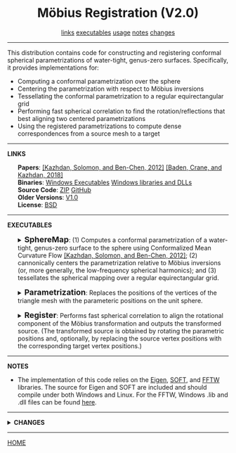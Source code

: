 <CENTER><H1>M&ouml;bius Registration (V2.0)</H1></CENTER>
<CENTER>
<A HREF="#LINKS">links</A>
<A HREF="#EXECUTABLE">executables</A>
<A HREF="#USAGE">usage</A>
<A HREF="#NOTES">notes</A>
<A HREF="#CHANGES">changes</A>
</CENTER>
<HR>
This distribution contains code for constructing and registering conformal spherical parametrizations of water-tight, genus-zero surfaces. Specifically, it provides implementations for:
<UL>
<LI>Computing a conformal parametrization over the sphere
<LI>Centering the parametrization with respect to M&ouml;bius inversions
<LI>Tessellating the conformal parametrization to a regular equirectangular grid
<LI>Performing fast spherical correlation to find the rotation/reflections that best aligning two centered parametrizations
<LI>Using the registered parametrizations to compute dense correspondences from a source mesh to a target
</UL>
<HR>
<A NAME="LINKS"><B>LINKS</B></A><br>
<UL>
<B>Papers</B>: <A HREF="http://www.cs.jhu.edu/~misha/MyPapers/SGP12.pdf">[Kazhdan, Solomon, and Ben-Chen, 2012]</A> <A href="http://www.cs.jhu.edu/~misha/MyPapers/SGP18.pdf">[Baden, Crane, and Kazhdan, 2018]</A><br>
<B>Binaries</B>: <A href="MoebiusRegistration.x64.zip">Windows Executables</A> <A href="MoebiusRegistration.x64.lib.zip">Windows libraries and DLLs</A><br>
<B>Source Code</B>: <A href="MoebiusRegistration.zip">ZIP</A> <A HREF="https://github.com/mkazhdan/MoebiusRegistration">GitHub</A><br>
<B>Older Versions</B>: <A HREF="../Version1.0">V1.0</A><BR>
<B>License</B>: <A href="../license.txt">BSD</A><br>
</UL>

<HR>
<A NAME="EXECUTABLES"><B>EXECUTABLES</B></A><br>

<ul>
<dl>
<DETAILS>
<SUMMARY>
<font size="+1"><b>SphereMap</b></font>:
(1) Computes a conformal parametrization of a water-tight, genus-zero surface to the sphere using Conformalized Mean Curvature Flow <A HREF="http://www.cs.jhu.edu/~misha/MyPapers/SGP12.pdf">[Kazhdan, Solomon, and Ben-Chen, 2012]</A>; (2) cannonically centers the parametrization relative to M&ouml;bius inversions (or, more generally, the low-frequency spherical harmonics); and (3) tessellates the spherical mapping over a regular equirectangular grid.
</SUMMARY>
<dt><b>--in</b> &lt;<i>input mesh</i>&gt;</dt>
<dd> This string is the name of the file from which the mesh will be read.<br>
The file is assumed to be in the <a href="http://www.cc.gatech.edu/projects/large_models/ply.html">PLY</a> format.<br>
</dd>

<dt>[<b>--out</b> &lt;<i>output triangle mesh</i>&gt;]</dt>
<dd> This string is the name of the file to which the spherically parametrized mesh will be written.<br>
The file is written in <a href="http://www.cc.gatech.edu/projects/large_models/ply.html">PLY</a> format and will contain vertices with fields "x", "y", "z" (for the original vertex positions), "px", "py", "pz" (for the associated positions on the unit sphere), and "red", "green", "blue" (for the per-vertex colors). If the input contains colors, they will be copied to the output. Otherwise, colors are assigned using the surface normals.
</dd>

<dt>[<b>--outT</b> &lt;<i>output tessellated triangle mesh</i>&gt;]</dt>
<dd> This string is the name of the file to which the mesh obtained by tessellating against a regular equirectangular grid will be written.<br>
The file is written in <a href="http://www.cc.gatech.edu/projects/large_models/ply.html">PLY</a> format and will contain vertices with fields "x", "y", "z" (for the original vertex positions), "px", "py", "pz" (for the associated positions on the unit sphere), and "red", "green", "blue" (for the per-vertex colors). If the input contains colors, they will be copied to the output. Otherwise, colors are assigned using the surface normals.
</dd>

<dt>[<b>--outG</b> &lt;<i>output spherical grid</i>&gt;]</dt>
<dd> This string is the name of the file to which the spherical grid of conformal factors will be written.<br>
If the file extension is ".sgrid", the grid will be written as a 2D array of values (in binary). If the file extension is ".ply", the grid will be visualized as a triangle mesh obtained by scaling points on the unit sphere in proportion to their value.
</dd>

<dt>[<b>--iters</b> &lt;<i>number of CMCF iterations</i>&gt;]</dt>
<dd> This integer values specifies the number of Conformalized Mean Curvature Flow iterations to be used to obtain the conformal spherical parametrization.<br>
The default value for this parameter is 100.
</dd>

<dt>[<b>--stepSize</b> &lt;<i>the temporal size of each CMCF step</i>&gt;]</dt>
<dd> This floating point values specifies the units for the temporal discretization of the Conformalized Mean Curvature Flow.<br>
The default value for this parameter is 0.1.
</dd>

<dt>[<b>--cutOff</b> &lt;<i>M&ouml;bius centering cut-off</i>&gt;]</dt>
<dd> This floating point value specifies the threshold for terminating the M&ouml;bius centering iterations.<br>
The default value for this parameter is 10^(-10).
</dd>

<dt>[<b>--degree</b> &lt;<i>spherical harmonics degree</i>&gt;]</dt>
<dd> This integer value specifies the degrees of the spherical harmonics that should be centered out using explicit advection.<BR>
If this parameter is not specified, the code reverts to centering with respect to M&ouml;bius inversions.<BR>
Only degrees 1, 2, 3, and 4 are supported at this point.
</dd>

<dt>[<b>--aSteps</b> &lt;<i>advection steps</i>&gt;]</dt>
<dd> If a spherical harmonic degree is specified, this integer value specifies the number of advection steps to be performed within each centering step.<BR>
The default value for this parameter is 4.
</dd>

<dt>[<b>--aStepSize</b> &lt;<i>advection step size</i>&gt;]</dt>
<dd> If a spherical harmonic degree is specified, this floating point value specifies the size of each advection step.<BR>
The default value for this parameter is 0.25.<BR>
<I>If the resulting spherical parameterization exhibits triangle flips, it is likely that the advection step size should be reduced.</I>
</dd>

<dt>[<b>--res</b> &lt;<i>equirectangular grid resolution</i>&gt;]</dt>
<dd> This integer value specifies the resolution of the equirectangular grid used to tessellate the spherical parametrization.<br>
The default value for this parameter is 256.
</dd>

<dt>[<b>--smooth</b> &lt;<i>spherical diffusion time</i>&gt;]</dt>
<dd> This floating point value specifies the temporal duration for the heat diffusion used to antialias the sampled spherical function.<br>
The default value for this parameter is 0.0005.
</dd>

<dt>[<b>--c2i</b> &lt;<i>center to inversion type</i>&gt;]</dt>
<dd> This integer value specifies how the gradient descent value is to be interpreted as a center of inversion. A value of <B>0</B> indicates that a trivial interpretation is to be used. A value of <B>1</B> indicates that a golden section search should be performed along the descent direction. A value of <B>2</B> indicates that the length of centering transformation should be rescaled using the metric for the Poincar&eacute; disk model.<BR>
The default value for this parameter is 2.
</dd>

<dt>[<b>--gssTolerance</b> &lt;<i>golden section search tolerance</i>&gt;]</dt>
<dd> This floating point value specifies the tolerance for the golden section search.<BR>
The default value for this parameter is 0.000001.
</dd>

<dt>[<b>--random</b>]</dt>
<dd> If enabled, this flag specifies that the vertices of the input mesh should be assigned random positions within the unit ball before performing the Conformalized Mean Curvature Flow. (But after extracting the stiffness matrix.)
</dd>

<dt>[<b>--noCenter</b>]</dt>
<dd> If enabled, no M&ouml;bius centering is performed after computing the conformal spherical parametrization.
</dd>

<dt>[<b>--collapse</b>]</dt>
<dd> If enabled, the triangles falling into a single equirectangular cell are collapsed into a single quad before extracting the spherical tessellation.
</dd>

<dt>[<b>--poly</b>]</dt>
<dd> If enabled, a polygonal Laplacian is used. (Otherwise, all polygons will be triangulated using a minimal area triangulation.)
</dd>

<dt>[<b>--fill</b>]</dt>
<dd> If enabled, each hole in the mesh will be filled in by adding a vertex which is at the average of the loop's vertices and adding triangles connecting the loop's edges to the average vertex.
</dd>

<dt>[<b>--ascii</b>]</dt>
<dd> If enabled, all PLY files are output in ASCII mode.
</dd>

<dt>[<b>--verbose</b>]</dt>
<dd> If enabled, details regarding the running times of the different stages of processing are output.
</dd>

</DETAILS>
</dl>
</ul>


<ul>
<dl>
<DETAILS>
<SUMMARY>
<font size="+1"><b>Parametrization</b></font>:
Replaces the positions of the vertices of the triangle mesh with the parameteric positions on the unit sphere.
</SUMMARY>
<dt><b>--in</b> &lt;<i>input mesh</i>&gt;</dt>
<dd> This string is the name of the file from which the parametrized triangle mesh will be read.<br>
The file is assumed to be in the <a href="http://www.cc.gatech.edu/projects/large_models/ply.html">PLY</a> format and should contain fields "x", "y", "z" (for the original vertex positions), and "px", "py", "pz" (for the associated positions on the unit sphere).
</dd>

<dt>[<b>--out</b> &lt;<i>output triangle mesh</i>&gt;]</dt>
<dd> This string is the name of the file to which the triangle mesh will be written.<br>
The file is written in <a href="http://www.cc.gatech.edu/projects/large_models/ply.html">PLY</a> format and will contain vertices with fields "x", "y", "z" (for the positions of the parameterization on the unit sphere). If the input mesh contains per-vertex colors, these will be preserved in the output.
</dd>

</DETAILS>
</dl>
</ul>


<ul>
<dl>
<DETAILS>
<SUMMARY>
<font size="+1"><b>Register</b></font>:
Performs fast spherical correlation to align the rotational component of the M&ouml;bius transformation and outputs the transformed source. (The transformed source is obtained by rotating the parametric positions and, optionally, by replacing the source vertex positions with the corresponding target vertex positions.)
</SUMMARY>
<dt><b>--in</b> &lt;<i>input source/target</i>&gt;</dt>
<dd> These pair of strings are the names of the source and target file from which the spherical parameterizations will be read.<br>
The files are either both in the <a href="http://www.cc.gatech.edu/projects/large_models/ply.html">PLY</a> format and should contain fields "x", "y", "z" (for the original vertex positions), and "px", "py", "pz" (for the associated positions on the unit sphere), or they should be the ".sgrid" files output by <B>SphereMap</B>.
</dd>

<dt>[<b>--out</b> &lt;<i>output triangle mesh</i>&gt;]</dt>
<dd> This string is the name of the file containing the source mesh with vertex positions on the target.<br>
The file is written in <a href="http://www.cc.gatech.edu/projects/large_models/ply.html">PLY</a> format.<br>
[This output is only supported in the case that the input is in PLY format.]
</dd>

<dt>[<b>--res</b> &lt;<i>equirectangular grid resolution</i>&gt;]</dt>
<dd> This integer value specifies the resolution of the equirectangular grid used to tessellate the spherical parametrization.<br>
The default value for this parameter is 256.<br>
[This is only used in the case that the intput is in PLY format.]
</dd>

<dt>[<b>--smooth</b> &lt;<i>spherical diffusion time</i>&gt;]</dt>
<dd> This floating point value specifies the temporal duration for the heat diffusion used to antialias the sampled spherical function.<br>
The default value for this parameter is 0.0005.<br>
[This is only used in the case that the input is in PLY format.]
</dd>

<dt>[<b>--cType</b> &lt;<i>correlation type</i>&gt;]</dt>
<dd> This integer value specifies how to perform correlation. A value of <b>1</B> indicates that correlation should only be performed over the orthogonal transformations with determinant 1. A value of <B>2</B> indicates that the correlation should only be performed over the orthogonal transformations with determinant -1. A value of <B>3</B> indicates that the correlation should be performed over all orthogonal transformations.<br>
The default value for this parameter is 1.
</dd>

<dt>[<b>--correspondence</b>]</dt>
<dd> If enabled, the output mesh is defined by using the triangulation of the source and setting the vertex positions to the corresponding positions on the target. Otherwise, the parameteric coordinates of the source are rotated.<BR>
[This is only used in the case that the input is in PLY format.]
</dd>

<dt>[<b>--verbose</b>]</dt>
<dd> If enabled, details regarding the running times of the different stages of processing are output.
</dd>


</DETAILS>
</dl>
</ul>


<HR>
<A NAME="NOTES"><B>NOTES</B></A><br>
<UL>
<LI> The implementation of this code relies on the <A HREF="http://eigen.tuxfamily.org/">Eigen</A>, <A HREF="https://www.cs.dartmouth.edu/~geelong/soft/">SOFT</A>, and <A HREF="http://www.fftw.org/">FFTW</A> libraries. The source for Eigen and SOFT are included and should compile under both Windows and Linux. For the FFTW, Windows .lib and .dll files can be found <A href="MoebiusRegistration.x64.lib.zip">here</A>.</UL>

<HR>
<DETAILS>
<SUMMARY>
<A NAME="CHANGES"><B>CHANGES</B></A><br>
</SUMMARY>
<UL>
<A HREF="../Version2.0/"><B>Version 2.0</B></A>:
<OL>
<LI> Added support for general polygonal meshes using <A HREF="https://dl.acm.org/citation.cfm?doid=1964921.1964997">Discrete Laplacians on General Polygonal Meshes</A> via the <b>--poly</b> flag.
<LI> Added support for genus-zero surfaces with boundaries by filling in the holes, via the <b>--fill</b> flag.
</OL>
</UL>
</DETAILS>



<HR>
<A HREF="http://www.cs.jhu.edu/~misha">HOME</A>
